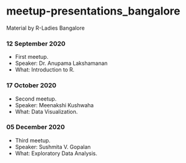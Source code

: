 # meetup-presentations_bangalore
Material by R-Ladies Bangalore

### 12 September 2020
- First meetup.
- Speaker: Dr. Anupama Lakshamanan
- What: Introduction to R.

### 17 October 2020
- Second meetup.
- Speaker: Meenakshi Kushwaha
- What: Data Visualization.

### 05 December 2020
- Third meetup.
- Speaker: Sushmita V. Gopalan
- What: Exploratory Data Analysis.